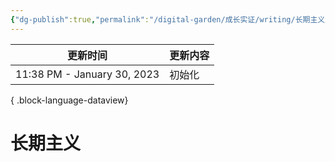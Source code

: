 ```yaml
---
{"dg-publish":true,"permalink":"/digital-garden/成长实证/writing/长期主义/"}
---
```



| 更新时间                        | 更新内容 |
| --------------------------- | ---- |
| 11:38 PM - January 30, 2023 | 初始化  |

{ .block-language-dataview}

# 长期主义
